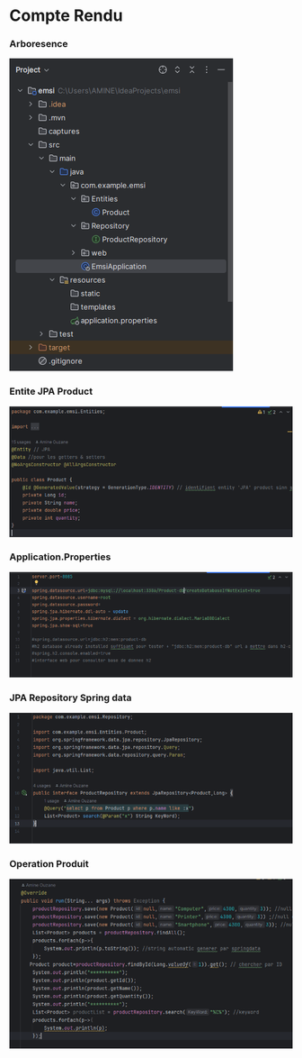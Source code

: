 <h1>Compte Rendu</h1>
<h3>Arboresence</h3>
<img src="captures/arboresence.PNG" alt="Arboresence">
<h3>Entite JPA Product</h3>
<img src="captures/ProductEntity.PNG" alt="ProductEntity">
<h3>Application.Properties </h3>
<img src="captures/application-properties.PNG" alt=" application.properties ">
<h3>JPA Repository Spring data</h3>
<img src="captures/JPA-Repository.PNG" alt="JPA Repository basée sur Spring data">
<h3>Operation Produit</h3>
<img src="captures/Produit.PNG" alt="run-produit">